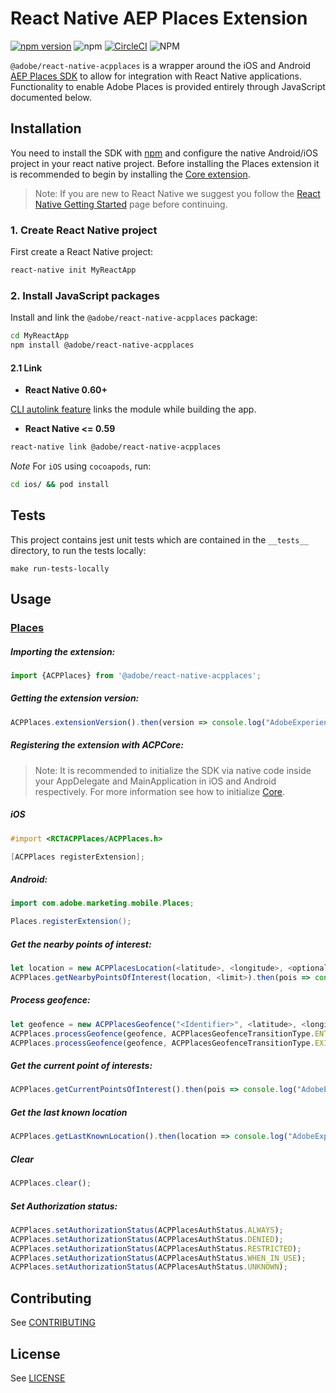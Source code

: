 
# React Native AEP Places Extension

[![npm version](https://badge.fury.io/js/%40adobe%2Freact-native-acpplaces.svg)](https://badge.fury.io/js/%40adobe%2Freact-native-acpplaces) ![npm](https://img.shields.io/npm/dm/@adobe/react-native-acpplaces) [![CircleCI](https://img.shields.io/circleci/project/github/adobe/react-native-acpplaces/master.svg?logo=circleci)](https://circleci.com/gh/adobe/workflows/react-native-acpplaces) ![NPM](https://img.shields.io/npm/l/@adobe/react-native-acpplaces.svg)


`@adobe/react-native-acpplaces` is a wrapper around the iOS and Android [AEP Places SDK](https://aep-sdks.gitbook.io/docs/using-mobile-extensions/adobe-places) to allow for integration with React Native applications. Functionality to enable Adobe Places is provided entirely through JavaScript documented below.


## Installation

You need to install the SDK with [npm](https://www.npmjs.com/) and configure the native Android/iOS project in your react native project. Before installing the Places extension it is recommended to begin by installing the [Core extension](https://github.com/adobe/react-native-acpcore).

> Note: If you are new to React Native we suggest you follow the [React Native Getting Started](<https://facebook.github.io/react-native/docs/getting-started.html>) page before continuing.

### 1. Create React Native project

First create a React Native project:

```bash
react-native init MyReactApp
```

### 2. Install JavaScript packages

Install and link the `@adobe/react-native-acpplaces` package:

```bash
cd MyReactApp
npm install @adobe/react-native-acpplaces
```

#### 2.1 Link
- **React Native 0.60+**


[CLI autolink feature](https://github.com/react-native-community/cli/blob/master/docs/autolinking.md) links the module while building the app.


- **React Native <= 0.59**


```bash
react-native link @adobe/react-native-acpplaces
```

*Note* For `iOS` using `cocoapods`, run:

```bash
cd ios/ && pod install
```

## Tests
This project contains jest unit tests which are contained in the `__tests__` directory, to run the tests locally:
```
make run-tests-locally
```

## Usage

### [Places](https://aep-sdks.gitbook.io/docs/using-mobile-extensions/adobe-places)

##### Importing the extension:
```javascript
import {ACPPlaces} from '@adobe/react-native-acpplaces';
```

##### Getting the extension version:

```javascript
ACPPlaces.extensionVersion().then(version => console.log("AdobeExperienceSDK: ACPPlaces version: " + version));
```

##### Registering the extension with ACPCore:

> Note: It is recommended to initialize the SDK via native code inside your AppDelegate and MainApplication in iOS and Android respectively. For more information see how to initialize [Core](https://github.com/adobe/react-native-acpcore#initializing-the-sdk).

##### **iOS**
```objective-c
#import <RCTACPPlaces/ACPPlaces.h>

[ACPPlaces registerExtension];
```

##### **Android:**
```java
import com.adobe.marketing.mobile.Places;

Places.registerExtension();
```

##### Get the nearby points of interest:

```javascript
let location = new ACPPlacesLocation(<latitude>, <longitude>, <optional altitude>, <optional speed>, <optional accuracy>);
ACPPlaces.getNearbyPointsOfInterest(location, <limit>).then(pois => console.log("AdobeExperienceSDK: ACPPlaces pois: " + pois)).catch(error => console.log("AdobeExperienceSDK: ACPPlaces error: " + error));
```
##### Process geofence:

```javascript
let geofence = new ACPPlacesGeofence("<Identifier>", <latitude>, <longitude>, <radius>, <expiration-duration>);
ACPPlaces.processGeofence(geofence, ACPPlacesGeofenceTransitionType.ENTER);
ACPPlaces.processGeofence(geofence, ACPPlacesGeofenceTransitionType.EXIT);
```

##### Get the current point of interests:

```javascript
ACPPlaces.getCurrentPointsOfInterest().then(pois => console.log("AdobeExperienceSDK: ACPPlaces pois: " + pois));
```

##### Get the last known location

```javascript
ACPPlaces.getLastKnownLocation().then(location => console.log("AdobeExperienceSDK: ACPPlaces location: " + location));
```

##### Clear

```javascript
ACPPlaces.clear();
```

##### Set Authorization status:

```javascript
ACPPlaces.setAuthorizationStatus(ACPPlacesAuthStatus.ALWAYS);
ACPPlaces.setAuthorizationStatus(ACPPlacesAuthStatus.DENIED);
ACPPlaces.setAuthorizationStatus(ACPPlacesAuthStatus.RESTRICTED);
ACPPlaces.setAuthorizationStatus(ACPPlacesAuthStatus.WHEN_IN_USE);
ACPPlaces.setAuthorizationStatus(ACPPlacesAuthStatus.UNKNOWN);
```

## Contributing
See [CONTRIBUTING](CONTRIBUTING.md)

## License
See [LICENSE](LICENSE)
